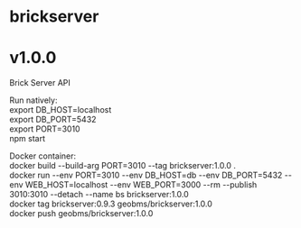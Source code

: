 # brickserver
# v1.0.0

Brick Server API

Run natively:\
export DB_HOST=localhost\
export DB_PORT=5432\
export PORT=3010\
npm start

Docker container:\
docker build --build-arg PORT=3010 --tag brickserver:1.0.0 .\
docker run --env PORT=3010 --env DB_HOST=db --env DB_PORT=5432 --env WEB_HOST=localhost --env WEB_PORT=3000 --rm --publish 3010:3010 --detach --name bs brickserver:1.0.0\
docker tag brickserver:0.9.3 geobms/brickserver:1.0.0\
docker push geobms/brickserver:1.0.0

